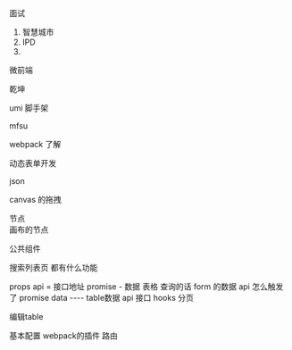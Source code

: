 面试

1. 智慧城市
2. IPD
3. 
   
   
   微前端 
   
   乾坤 
   
   umi 脚手架
   
   mfsu 
   
   
   webpack  了解
   
   
   动态表单开发
   
   json
   
   canvas 的拖拽
   
   节点  
   画布的节点
   
   公共组件
   
   搜索列表页
   都有什么功能
   
   props 
   api  = 接口地址 promise - 数据  表格 
   查询的话
   form 的数据  api 怎么触发了 promise 
   data ----  table数据
   api 接口  hooks 分页 
   
   
   编辑table
   
   
   
   
   
   
   
基本配置
webpack的插件 
路由










   
